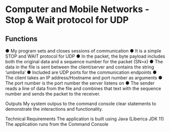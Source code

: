 <h1>Computer and Mobile Networks - Stop & Wait protocol for UDP</h1>


<h2>Functions</h2>

<body> ● My program sets and closes sessions of communication
● It is a simple STOP and WAIT protocol for UDP
● In the packet, the byte payload includes both the original data and a
sequence number for the packet (SN=x)
● The data in the file is sent between the client/server and contains the
string ‘umbrella’
● Included are UDP ports for the communication endpoints
● The client takes an IP address/Hostname and port number as
arguments
● The port number is the port number the server listens on
● The sender reads a line of data from the file and combines that text
with the sequence number and sends the packet to the receiver.

Outputs
My system outpus to the command console clear statements to demonstrate
the interactions and functionality.

Technical Requirements
The application is built using Java (Liberica JDK 11)
The application runs from the Command Console </body>









